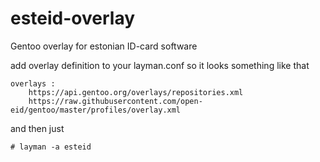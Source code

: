 # esteid-overlay
Gentoo overlay for estonian ID-card software

add overlay definition to your layman.conf so it looks something like that

    overlays :
        https://api.gentoo.org/overlays/repositories.xml
        https://raw.githubusercontent.com/open-eid/gentoo/master/profiles/overlay.xml

and then just 

    # layman -a esteid
